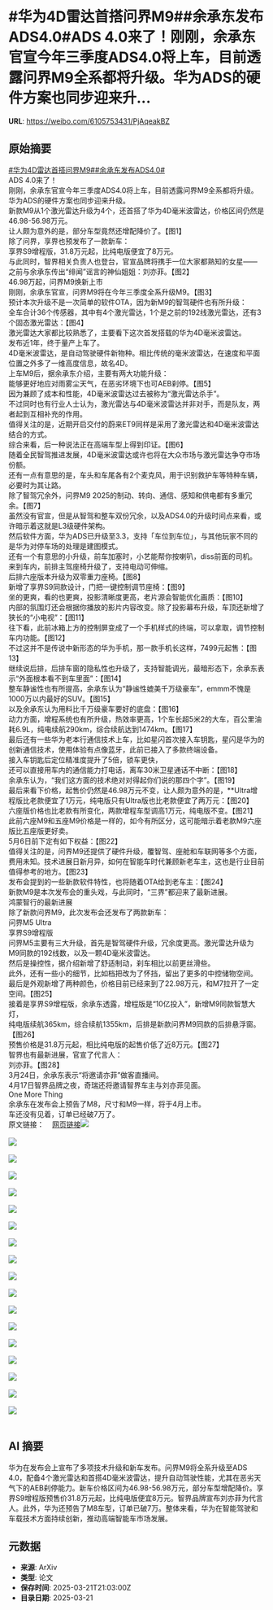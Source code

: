 # #华为4D雷达首搭问界M9##余承东发布ADS4.0#ADS 4.0来了！刚刚，余承东官宣今年三季度ADS4.0将上车，目前透露问界M9全系都将升级。华为ADS的硬件方案也同步迎来升...

**URL**: https://weibo.com/6105753431/PjAqeakBZ

## 原始摘要

<a href="https://m.weibo.cn/search?containerid=231522type%3D1%26t%3D10%26q%3D%23%E5%8D%8E%E4%B8%BA4D%E9%9B%B7%E8%BE%BE%E9%A6%96%E6%90%AD%E9%97%AE%E7%95%8CM9%23&amp;extparam=%23%E5%8D%8E%E4%B8%BA4D%E9%9B%B7%E8%BE%BE%E9%A6%96%E6%90%AD%E9%97%AE%E7%95%8CM9%23" data-hide=""><span class="surl-text">#华为4D雷达首搭问界M9#</span></a><a href="https://m.weibo.cn/search?containerid=231522type%3D1%26t%3D10%26q%3D%23%E4%BD%99%E6%89%BF%E4%B8%9C%E5%8F%91%E5%B8%83ADS4.0%23&amp;extparam=%23%E4%BD%99%E6%89%BF%E4%B8%9C%E5%8F%91%E5%B8%83ADS4.0%23" data-hide=""><span class="surl-text">#余承东发布ADS4.0#</span></a><br>ADS 4.0来了！<br>刚刚，余承东官宣今年三季度ADS4.0将上车，目前透露问界M9全系都将升级。<br>华为ADS的硬件方案也同步迎来升级。<br>新款M9从1个激光雷达升级为4个，还首搭了华为4D毫米波雷达，价格区间仍然是46.98-56.98万元。<br>让人颇为意外的是，部分车型竟然还增配降价了。【图1】<br>除了问界，享界也预发布了一款新车：<br>享界S9增程版，31.8万元起，比纯电版便宜了8万元。<br>与此同时，智界相关负责人也登台，官宣品牌将携手一位大家都熟知的女星——<br>之前与余承东传出“绯闻”谣言的神仙姐姐：刘亦菲。【图2】<br>46.98万起，问界M9焕新上市<br>刚刚，余承东官宣，问界M9将在今年三季度全系升级M9。【图3】<br>预计本次升级不是一次简单的软件OTA，因为新M9的智驾硬件也有所升级：<br>全车合计36个传感器，其中有4个激光雷达，1个是之前的192线激光雷达，还有3个固态激光雷达：【图4】<br>激光雷达大家都比较熟悉了，主要看下这次首发搭载的华为4D毫米波雷达。<br>发布近1年，终于量产上车了。<br>4D毫米波雷达，是自动驾驶硬件新物种。相比传统的毫米波雷达，在速度和平面位置之外多了一维高度信息，故名4D。<br>上车M9后，据余承东介绍，主要有两大功能升级：<br>能够更好地应对雨雾尘天气，在恶劣环境下也可AEB刹停。【图5】<br>因为兼顾了成本和性能，4D毫米波雷达过去被称为“激光雷达杀手”。<br>不过同时也有行业人士认为，激光雷达与4D毫米波雷达并非对手，而是队友，两者起到互相补充的作用。<br>值得关注的是，近期开启交付的蔚来ET9同样是采用了激光雷达和4D毫米波雷达结合的方式。<br>综合来看，后一种说法正在高端车型上得到印证。【图6】<br>随着全民智驾推进发展，4D毫米波雷达或许也将在大众市场与激光雷达争夺市场份额。<br>还有一点有意思的是，车头和车尾各有2个麦克风，用于识别救护车等特种车辆，必要时为其让路。<br>除了智驾冗余外，问界M9 2025的制动、转向、通信、感知和供电都有多重冗余。【图7】<br>虽然没有官宣，但是从智驾和整车双份冗余，以及ADS4.0的升级时间点来看，或许暗示着这就是L3级硬件架构。<br>然后软件方面，华为ADS已升级至3.3，支持「车位到车位」，与其他玩家不同的是华为对停车场的处理是建图模式。<br>还有一个有意思的小升级，前车加塞时，小艺能帮你按喇叭，diss前面的司机。<br>来到车内，前排主驾座椅升级了，支持电动可伸缩。<br>后排六座版本升级为双零重力座椅。【图8】<br>新增了享界S9同款设计，门把一键控制调节座椅：【图9】<br>坐的更爽，看的也更爽，投影清晰度更高，老片源会智能优化画质：【图10】<br>内部的氛围灯还会根据你播放的影片内容改变。除了投影幕布升级，车顶还新增了狭长的“小电视”：【图11】<br>往下看，此前冰箱上方的控制屏变成了一个手机样式的终端，可以拿取，调节控制车内功能。【图12】<br>不过这并不是传说中新形态的华为手机，那一款手机长这样，7499元起售：【图13】<br>继续说后排，后排车窗的隐私性也升级了，支持智能调光，最暗形态下，余承东表示“外面根本看不到车里面”：【图14】<br>整车静谧性也有所提高，余承东认为“静谧性媲美千万级豪车”，emmm不愧是1000万以内最好的SUV。【图15】<br>以及余承东认为用料比千万级豪车要好的底盘：【图16】<br>动力方面，增程系统也有所升级，热效率更高，1个车长超5米2的大车，百公里油耗6.9L，纯电续航290km，综合续航达到1474km。【图17】<br>最后还有一些华为老本行通信技术上车，比如星闪首次接入车钥匙，星闪是华为的创新通信技术，使用体验有点像蓝牙，此前已接入了多款终端设备。<br>接入车钥匙后定位精准度提升了5倍，锁车更快，<br>还可以直接用车内的通信能力打电话，离车30米卫星通话不中断：【图18】<br>余承东认为，“我们这方面的技术绝对对得起你们说的那四个字”。【图19】<br>最后来看下价格，起售价仍然是46.98万元不变，让人颇为意外的是，**Ultra增程版比老款便宜了1万元，纯电版只有Ultra版也比老款便宜了两万元：【图20】<br>六座版价格也比老款有所变化，两款增程车型调高1万元，纯电版不变。【图21】<br>此前六座M9和五座M9价格是一样的，如今有所区分，这可能暗示着老款M9六座版比五座版更好卖。<br>5月6日前下定有如下权益：【图22】<br>值得关注的是，问界M9还提供了硬件升级，覆智驾、座舱和车联网等多个方面，费用未知。技术进展日新月异，如何在智能车时代兼顾新老车主，这也是行业目前值得参考的地方。【图23】<br>发布会提到的一些新款软件特性，也将随着OTA给到老车主：【图24】<br>新款M9是本次发布会的重头戏，与此同时，“三界”都迎来了最新进展。<br>鸿蒙智行的最新进展<br>除了新款问界M9，此次发布会还发布了两款新车：<br>问界M5 Ultra<br>享界S9增程版<br>问界M5主要有三大升级，首先是智驾硬件升级，冗余度更高。激光雷达升级为M9同款的192线数，以及一颗4D毫米波雷达。<br>然后是操控性，据介绍新增了舒适制动，刹车相比以前更丝滑些。<br>此外，还有一些小的细节，比如档把改为了怀挡，留出了更多的中控储物空间。<br>最后是外观新增了两种颜色，价格目前已经来到了22.98万元，和M7拉开了一定空间。【图25】<br>接着是享界S9增程版，余承东透露，增程版是“10亿投入”，新增M9同款智慧大灯，<br>纯电版续航365km，综合续航1355km，后排是新款问界M9同款的后排悬浮窗。【图26】<br>预售价格是31.8万元起，相比纯电版的起售价低了近8万元。【图27】<br>智界也有最新进展，官宣了代言人：<br>刘亦菲。【图28】<br>3月24日，余承东表示“将邀请亦菲”做客直播间。<br>4月17日智界品牌之夜，奇瑞还将邀请智界车主与刘亦菲见面。<br>One More Thing<br>余承东在发布会上预告了M8，尺寸和M9一样，将于4月上市。<br>车还没有见着，订单已经破7万了。<br>原文链接：<a href="https://weibo.cn/sinaurl?u=https%3A%2F%2Fmp.weixin.qq.com%2Fs%2FlT1nJFBWrxRlmF-2ypIQdw" data-hide=""><span class="url-icon"><img style="width: 1rem;height: 1rem" src="https://h5.sinaimg.cn/upload/2015/09/25/3/timeline_card_small_web_default.png" referrerpolicy="no-referrer"></span><span class="surl-text">网页链接</span></a><img style="" src="https://tvax1.sinaimg.cn/large/006Fd7o3gy1hzopc66ciyj30zi0k04d5.jpg" referrerpolicy="no-referrer"><br><br><img style="" src="https://tvax4.sinaimg.cn/large/006Fd7o3gy1hzopc7ajjaj30vr0k043o.jpg" referrerpolicy="no-referrer"><br><br><img style="" src="https://tvax2.sinaimg.cn/large/006Fd7o3gy1hzopc76jsuj30wx0k0k5d.jpg" referrerpolicy="no-referrer"><br><br><img style="" src="https://tvax3.sinaimg.cn/large/006Fd7o3gy1hzopc7hj1qj30zk0hhk7l.jpg" referrerpolicy="no-referrer"><br><br><img style="" src="https://tvax1.sinaimg.cn/large/006Fd7o3gy1hzopc6o1p0j30zk0fdqaq.jpg" referrerpolicy="no-referrer"><br><br><img style="" src="https://tvax2.sinaimg.cn/large/006Fd7o3gy1hzopc68qwej30pl0k078n.jpg" referrerpolicy="no-referrer"><br><br><img style="" src="https://tvax3.sinaimg.cn/large/006Fd7o3gy1hzopc6syi3j30zk0fjq9m.jpg" referrerpolicy="no-referrer"><br><br><img style="" src="https://tvax2.sinaimg.cn/large/006Fd7o3gy1hzopc3l5hkj30zk0aywle.jpg" referrerpolicy="no-referrer"><br><br><img style="" src="https://tvax4.sinaimg.cn/large/006Fd7o3gy1hzopc7igpij30qs0k079d.jpg" referrerpolicy="no-referrer"><br><br><img style="" src="https://tvax4.sinaimg.cn/large/006Fd7o3gy1hzopc6b1ibj30zk0e8woz.jpg" referrerpolicy="no-referrer"><br><br><img style="" src="https://tvax3.sinaimg.cn/large/006Fd7o3gy1hzopc3r4rwj30zk0b17bo.jpg" referrerpolicy="no-referrer"><br><br><img style="" src="https://tvax1.sinaimg.cn/large/006Fd7o3gy1hzopc7ka1wj30zk0hh140.jpg" referrerpolicy="no-referrer"><br><br><img style="" src="https://tvax3.sinaimg.cn/large/006Fd7o3gy1hzopc3o1hoj30qo0k07by.jpg" referrerpolicy="no-referrer"><br><br><img style="" src="https://tvax1.sinaimg.cn/large/006Fd7o3gy1hzopc5zl04j30o30k00y5.jpg" referrerpolicy="no-referrer"><br><br><img style="" src="https://tvax1.sinaimg.cn/large/006Fd7o3gy1hzopc737fkj30sc0k010g.jpg" referrerpolicy="no-referrer"><br><br><img style="" src="https://tvax1.sinaimg.cn/large/006Fd7o3gy1hzopc6x95mj30zk0fjwp8.jpg" referrerpolicy="no-referrer"><br><br><img style="" src="https://tvax4.sinaimg.cn/large/006Fd7o3gy1hzopc77oy1j30zk0eqais.jpg" referrerpolicy="no-referrer"><br><br><img style="" src="https://tvax1.sinaimg.cn/large/006Fd7o3gy1hzopc3tbg2j30zk0bhtk5.jpg" referrerpolicy="no-referrer"><br><br>

## AI 摘要

华为在发布会上宣布了多项技术升级和新车发布。问界M9将全系升级至ADS 4.0，配备4个激光雷达和首搭4D毫米波雷达，提升自动驾驶性能，尤其在恶劣天气下的AEB刹停能力。新车价格区间为46.98-56.98万元，部分车型增配降价。享界S9增程版预售价31.8万元起，比纯电版便宜8万元。智界品牌宣布刘亦菲为代言人。此外，华为还预告了M8车型，订单已破7万。整体来看，华为在智能驾驶和车载技术方面持续创新，推动高端智能车市场发展。

## 元数据

- **来源**: ArXiv
- **类型**: 论文
- **保存时间**: 2025-03-21T21:03:00Z
- **目录日期**: 2025-03-21
